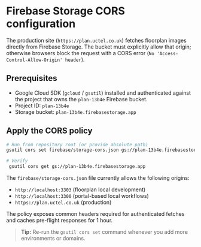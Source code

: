 # Firebase Storage CORS configuration

The production site (`https://plan.uctel.co.uk`) fetches floorplan images directly from Firebase Storage. The bucket must explicitly allow that origin; otherwise browsers block the request with a CORS error (`No 'Access-Control-Allow-Origin' header`).

## Prerequisites

- Google Cloud SDK (`gcloud` / `gsutil`) installed and authenticated against the project that owns the `plan-13b4e` Firebase bucket.
- Project ID: `plan-13b4e`
- Storage bucket: `plan-13b4e.firebasestorage.app`

## Apply the CORS policy

```bash
# Run from repository root (or provide absolute path)
gsutil cors set firebase/storage-cors.json gs://plan-13b4e.firebasestorage.app

# Verify
 gsutil cors get gs://plan-13b4e.firebasestorage.app
```

The `firebase/storage-cors.json` file currently allows the following origins:

- `http://localhost:3303` (floorplan local development)
- `http://localhost:3300` (portal-based local workflows)
- `https://plan.uctel.co.uk` (production)

The policy exposes common headers required for authenticated fetches and caches pre-flight responses for 1 hour.

> **Tip:** Re-run the `gsutil cors set` command whenever you add more environments or domains.
